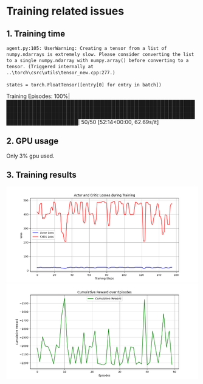 # Training related issues


## 1. Training time
```
agent.py:105: UserWarning: Creating a tensor from a list of numpy.ndarrays is extremely slow. Please consider converting the list to a single numpy.ndarray with numpy.array() before converting to a tensor. (Triggered internally at ..\torch\csrc\utils\tensor_new.cpp:277.)

states = torch.FloatTensor([entry[0] for entry in batch])
```


  Training Episodes: 100%|█████████████████████████████████████████████████████████████████████████████████████████████████████████████████████████████████████████████████████████████████████████| 50/50 [52:14<00:00, 62.69s/it]

## 2. GPU usage
Only 3% gpu used.

## 3. Training results
![loss](figure/actor_critic_losses.png)
![reward](figure/cumulative_rewards.png)